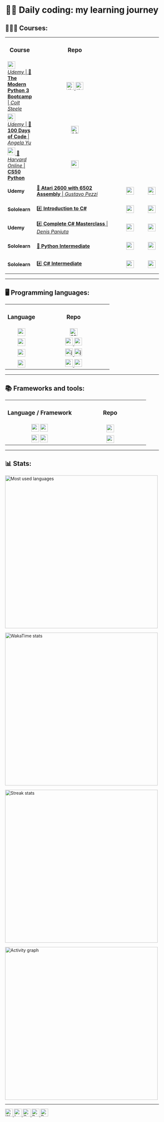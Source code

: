 <h1 align="center">👨‍💻 Daily coding: my learning journey</h1>

<h2>🧑🏻‍🎓 Courses:</h2>
<table>
  <tr>
    <th>
      <h3>
        Course
      </h3>
    </th>
    <th width="220">
      <h3>
        Repo
      </h3>
    </th>
  </tr>
  
  <tr height ="60">
    <td align="left" >
      <a href="https://github.com/fernandoaafonseca/daily-coding/tree/main/courses/course-01-the-modern-python-3-bootcamp/">
      <img src="https://img.shields.io/badge/Python-FFD43B?style=for-the-badge&logo=python" height="25" />
        <i>Udemy</i> | 🐍 <b>The Modern Python 3 Bootcamp</b> | <i>Colt Steele</i>
      </a>
    </td>
    <td align="center" >
      <a href="https://github.com/fernandoaafonseca/daily-coding/tree/main/courses/course-01-the-modern-python-3-bootcamp/challenges">
        <img src="https://img.shields.io/github/directory-file-count/fernandoaafonseca/daily-coding/courses/course-01-the-modern-python-3-bootcamp/challenges?label=Challenges&logo=python&color=%233776AB&type=file" alt="the-modern-python-3-bootcamp/challenges file count" height="25" />
      </a>
      <a href="https://github.com/fernandoaafonseca/daily-coding/tree/main/courses/course-01-the-modern-python-3-bootcamp/exercises">
         <img src="https://img.shields.io/github/directory-file-count/fernandoaafonseca/daily-coding/courses/course-01-the-modern-python-3-bootcamp/exercises?label=Exercises&logo=python&color=%233776AB&type=file" alt="the-modern-python-3-bootcamp/exercises file count" height="25" />
      </a>
    </td>
  </tr>

  <tr height="60">
    <td align="left" >
      <a href="https://github.com/fernandoaafonseca/daily-coding/tree/main/courses/course-02-100-days-of-code">
         <img src="https://img.shields.io/badge/Python-FFD43B?style=for-the-badge&logo=python" height="25" />
         <i>Udemy</i> | 🐍 <b>100 Days of Code</b> | <i>Angela Yu</i>
      </a>
    </td>
    <td align="center" >
      <a href="https://github.com/fernandoaafonseca/daily-coding/tree/main/courses/course-02-100-days-of-code">
        <img src="https://img.shields.io/github/directory-file-count/fernandoaafonseca/daily-coding/courses/course-02-100-days-of-code?label=Exercises&logo=python&color=%233776AB&type=dir" alt="100-days-of-code file count" height="25" />
      </a>
    </td>
  </tr>

  <tr height="60">
    <td align="left" >
      <a href="https://github.com/fernandoaafonseca/daily-coding/tree/main/courses/course-03-cs50p">
        <img src="https://img.shields.io/badge/Python-FFD43B?style=for-the-badge&logo=python" height="25" />
        🐍 <i>Harvard Online</i> | <b>CS50 Python</b>
      </a>
    </td>
    <td align="center" >
      <a href="https://github.com/fernandoaafonseca/daily-coding/tree/main/courses/course-03-cs50p">
        <img src="https://img.shields.io/github/directory-file-count/fernandoaafonseca/daily-coding/courses/course-03-cs50p?label=Problems&logo=python&color=%233776AB&type=file" alt="cs50p file count" height="25" />
      </a>
    </td>
  </tr>

  <tr height="60">
    <td align="left" width="30" >
      <b>
        Udemy
      </b>
    </td>
    <td align="left" width="250" >
      <a href="https://github.com/fernandoaafonseca/daily-coding/tree/main/courses/course-04-atari-2600-programming-with-6502-assembly">
        💾 <b>Atari 2600 with 6502 Assembly</b> | <i>Gustavo Pezzi</i>
      </a>
    </td>
    <td align="center" width="80" >
      <img src="https://img.shields.io/badge/6502 Assembly-821510?style=for-the-badge&logo=gnometerminal&logoColor=%23000000" height="25" />
    </td>
    <td align="center" colspan="2" width="80" >
      <a href="https://github.com/fernandoaafonseca/daily-coding/tree/main/courses/course-04-atari-2600-programming-with-6502-assembly">
        <img src="https://img.shields.io/github/directory-file-count/fernandoaafonseca/daily-coding/courses/course-04-atari-2600-programming-with-6502-assembly?label=Exercises&logo=gnometerminal&color=%23821510&logoColor=%23000000&type=dir" alt="atari-2600-programming-with-6502-assembly file count" height="25" />
      </a>
    </td>
  </tr>

  <tr height="60">
    <td align="left" width="30" >
      <b>
        Sololearn
      </b>
    </td>
    <td align="left" width="250" >
      <a href="https://github.com/fernandoaafonseca/daily-coding/tree/main/courses/course-05-sololearn-introduction-to-c-sharp">
        #️⃣ <b>Introduction to C#</b>
      </a>
    </td>
    <td align="center" width="80" >
      <img src="https://img.shields.io/badge/C%23-280068?style=for-the-badge&logo=dotnet&logoColor=%23A179DC" height="25" />
    </td>
    <td align="center" colspan="2" width="80" >
      <a href="https://github.com/fernandoaafonseca/daily-coding/tree/main/courses/course-05-sololearn-introduction-to-c-sharp">
        <img src="https://img.shields.io/github/directory-file-count/fernandoaafonseca/daily-coding/courses/course-05-sololearn-introduction-to-c-sharp?label=Exercises&logo=dotnet&color=%23A179DC&logoColor=%23A179DC&type=dir" alt="sololearn-introduction-to-c-sharp file count" height="25" />
      </a>
    </td>
  </tr>

  <tr height="60">
    <td align="left" width="30" >
      <b>
        Udemy
      </b>
    </td>
    <td align="left" width="250" >
      <a href="https://github.com/fernandoaafonseca/daily-coding/tree/main/courses/course-06-complete-c-sharp-masterclass">
        #️⃣ <b>Complete C# Masterclass</b> | <i>Denis Panjuta</i>
      </a>
    </td>
    <td align="center" width="80" >
      <img src="https://img.shields.io/badge/C%23-280068?style=for-the-badge&logo=dotnet&logoColor=%23A179DC" height="25" />
    </td>
    <td align="center" colspan="2" width="80" >
      <a href="https://github.com/fernandoaafonseca/daily-coding/tree/main/courses/course-06-complete-c-sharp-masterclass">
        <img src="https://img.shields.io/github/directory-file-count/fernandoaafonseca/daily-coding/courses/course-06-complete-c-sharp-masterclass?label=Exercises&logo=dotnet&color=%23A179DC&logoColor=%23A179DC&type=dir" alt="complete-c-sharp-masterclass file count" height="25" />
      </a>
    </td>
  </tr>

  <tr height="60">
    <td align="left" width="30" >
      <b>
        Sololearn
      </b>
    </td>
    <td align="left" width="250" >
      <a href="https://github.com/fernandoaafonseca/daily-coding/tree/main/courses/course-07-python-intermediate">
        🐍 <b>Python Intermediate</b>
      </a>
    </td>
    <td align="center" width="80" >
      <img src="https://img.shields.io/badge/Python-FFD43B?style=for-the-badge&logo=python" height="25" />
    </td>
    <td align="center" colspan="2" width="80" >
      <a href="https://github.com/fernandoaafonseca/daily-coding/tree/main/courses/course-07-python-intermediate">
        <img src="https://img.shields.io/github/directory-file-count/fernandoaafonseca/daily-coding/courses/course-07-python-intermediate?label=Exercises&logo=python&color=%233776AB&type=file" alt="python-intermediate file count" height="25" />
      </a>
    </td>
  </tr>
  
  <tr height="60">
    <td align="left" width="30" >
      <b>
        Sololearn
      </b>
    </td>
    <td align="left" width="250" >
      <a href="https://github.com/fernandoaafonseca/daily-coding/tree/main/courses/course-08-sololearn-c-sharp-intermediate">
        #️⃣ <b>C# Intermediate</b>
      </a>
    </td>
    <td align="center" width="80" >
      <img src="https://img.shields.io/badge/C%23-280068?style=for-the-badge&logo=dotnet&logoColor=%23A179DC" height="25" />
    </td>
    <td align="center" colspan="2" width="80" >
      <a href="https://github.com/fernandoaafonseca/daily-coding/tree/main/courses/course-08-sololearn-c-sharp-intermediate">
        <img src="https://img.shields.io/github/directory-file-count/fernandoaafonseca/daily-coding/courses/course-08-sololearn-c-sharp-intermediate?label=Exercises&logo=dotnet&color=%23A179DC&logoColor=%23A179DC&type=dir" alt="c-sharp-intermediate file count" height="25" />
      </a>
    </td>
  </tr>
</table>

<!--
...
-->

<hr>

<!--
...
-->

<h2>🖥️ Programming languages:</h2>
<table>
  <tr>
    <th>
      <h3>
        Language
      </h3>
    </th>
    <th width="220">
      <h3>
        Repo
      </h3>
    </th>
  </tr>

  <tr>
    <td align="center">
      <a href="https://github.com/fernandoaafonseca/daily-coding/tree/main/languages/assembly">
        <img src="https://img.shields.io/badge/6502 Assembly-821510?style=for-the-badge&logo=gnometerminal&logoColor=%23000000" height="25" />
      </a>
    </td>
    <td align="center" colspan="2">
      <a href="https://github.com/fernandoaafonseca/daily-coding/tree/main/languages/assembly/6502-assembly-exercises">
        <img src="https://img.shields.io/github/directory-file-count/fernandoaafonseca/daily-coding/languages/assembly/6502-assembly-exercises?label=Exercises&logo=gnometerminal&color=%23821510&logoColor=%23000000&type=dir" alt="6502-assembly-exercises file count" height="25" />
      </a>      
    </td>
  </tr>

  <tr>
    <td align="center">
      <a href="https://github.com/fernandoaafonseca/daily-coding/tree/main/languages/c-sharp">
        <img src="https://img.shields.io/badge/C%23-280068?style=for-the-badge&logo=dotnet&logoColor=%23A179DC" height="25" />
      </a>
    </td>
    <td align="center">
      <a href="https://github.com/fernandoaafonseca/daily-coding/tree/main/languages/c-sharp/c-sharp-challenges">
        <img src="https://img.shields.io/github/directory-file-count/fernandoaafonseca/daily-coding/languages/c-sharp/c-sharp-challenges?label=Challenges&logo=dotnet&color=%23A179DC&logoColor=%23A179DC&type=dir" alt="c-sharp-challenges file count" height="25" />
      </a>
      <a href="https://github.com/fernandoaafonseca/daily-coding/tree/main/languages/c-sharp/c-sharp-exercises">
        <img src="https://img.shields.io/github/directory-file-count/fernandoaafonseca/daily-coding/languages/c-sharp/c-sharp-exercises?label=Exercises&logo=dotnet&color=%23A179DC&logoColor=%23A179DC&type=dir" alt="c-sharp-exercises file count" height="25" />
      </a>
    </td>
  </tr>

  <tr>
    <td align="center">
      <a href="https://github.com/fernandoaafonseca/daily-coding/tree/main/languages/javascript">
        <img src="https://img.shields.io/badge/JavaScript-323330?style=for-the-badge&logo=javascript&logoColor=%23F7DF1E" height="25" />
      </a>
    </td>
    <td align="center">
      <a href="https://github.com/fernandoaafonseca/daily-coding/tree/main/languages/javascript/javascript-challenges">
        <img src="https://img.shields.io/github/directory-file-count/fernandoaafonseca/daily-coding/languages/javascript/javascript-challenges?label=Challenges&logo=javascript&color=%23F7DF1E&type=file" alt="javascript-challenges file count" height="25" />
      </a>
      <a href="https://github.com/fernandoaafonseca/daily-coding/tree/main/languages/javascript/javascript-web-exercises-html-css">
        <img src="https://img.shields.io/github/directory-file-count/fernandoaafonseca/daily-coding/languages/javascript/javascript-web-exercises-html-css?label=Web Exercises&logo=google-chrome&color=%23F7DF1E&logoColor=%23F7DF1E&type=dir" alt="javascript-web-exercises-html-css file count" height="25" />
      </a>
    </td>
  </tr>

  <tr>
    <td align="center">
      <a href="https://github.com/fernandoaafonseca/daily-coding/tree/main/languages/python">
        <img src="https://img.shields.io/badge/Python-FFD43B?style=for-the-badge&logo=python" height="25" />
      </a>
    </td>
    <td align="center">
      <a href="https://github.com/fernandoaafonseca/daily-coding/tree/main/languages/python/python-challenges">
        <img src="https://img.shields.io/github/directory-file-count/fernandoaafonseca/daily-coding/languages/python/python-challenges?label=Challenges&logo=python&color=%233776AB&type=file" alt="python-challenges file count" height="25" />
      </a>
      <a href="https://github.com/fernandoaafonseca/daily-coding/tree/main/languages/python/python-exercises">
        <img src="https://img.shields.io/github/directory-file-count/fernandoaafonseca/daily-coding/languages/python/python-exercises?label=Exercises&logo=python&color=%233776AB&type=dir" alt="python-exercises file count" height="25" />
      </a>
    </td>
  </tr>
</table>

<!--
...
-->

<hr>

<!--
...
-->

<h2>📚 Frameworks and tools:</h2>
<table>
  <tr>
    <th>
      <h3>
        Language / Framework
      </h3>
    </th>
    <th width="220">
      <h3>
        Repo
      </h3>
    </th>
  </tr>

  <tr>
    <td align="center">
      <img src="https://img.shields.io/badge/Python-FFD43B?style=for-the-badge&logo=python" height="25" />
      <img src="https://img.shields.io/badge/Django-FFFFFF?style=for-the-badge&logo=django&logoColor=%23092E20" height="25" />
    </td>
    <td align="center">
      <a href="https://github.com/fernandoaafonseca/daily-coding/tree/main/languages/python/python-web-django">
        <img src="https://img.shields.io/github/directory-file-count/fernandoaafonseca/daily-coding/languages/python/python-web-django?label=Django&logo=django&color=%23092E20&logoColor=%23092E20&type=dir" alt="python-web-django file count" height="25" />
      </a>    
    </td>
  </tr>

  <tr>
    <td align="center">
      <img src="https://img.shields.io/badge/Python-FFD43B?style=for-the-badge&logo=python" height="25" />
      <img src="https://img.shields.io/badge/Qt (PySide6)-000000?style=for-the-badge&logo=qt&logoColor=41CD52" height="25" />
    </td>
    <td align="center">
      <a href="https://github.com/fernandoaafonseca/daily-coding/tree/main/languages/python/python-qt-pyside6">
        <img src="https://img.shields.io/github/directory-file-count/fernandoaafonseca/daily-coding/languages/python/python-qt-pyside6?label=Qt (PySide6)&logo=qt&color=%2341CD52&type=dir" alt="pyside6-qt file count" height="25" />
      </a>
    </td>
  </tr>
</table>

<!--
...
-->

<hr>

<!--
...
-->

<h2 align="left">📊 Stats:</h2>
  <p>
    <img src="https://github-readme-stats.vercel.app/api/top-langs/?username=fernandoaafonseca&hide_border=true&custom_title=Most%20used%20languages&theme=dracula&layout=donut" alt="Most used languages"  width="500" />
  </p>

  <p>
    <a href="https://wakatime.com/@fernandoaafonseca">
      <img src="https://github-readme-stats.vercel.app/api/wakatime?username=fernandoaafonseca&hide_border=true&custom_title=Wakatime%20stats&hide=other&layout=compact&theme=dracula" alt="WakaTime stats" width="500" />
    </a>
  </p>

  <p>
    <img src="https://github-readme-streak-stats.herokuapp.com/?user=fernandoaafonseca&hide_border=true&theme=dracula&date_format=M%20j%5B%2C%20Y%5D" alt="Streak stats" width="500" />
  </p>

  <p>
    <img src="https://github-readme-activity-graph.vercel.app/graph?username=fernandoaafonseca&custom_title=Activity%20graph&color=FE6E97&theme=dracula&bg_color=282B37&area=true&area_color=FFFFFF&hide_border=true&days=14&height=495" alt="Activity graph" width="500" />
  </p>

<!--
...
-->

<!--
<hr>
-->

<!--
...
-->

<!--
<h2>🎓 Certificates:</h2>
  <ul>
    <li>
      <h4>(2021/11)   Udemy - Colt Steele: The Moden Python 3 Bootcamp</h4>
        <a href="https://www.udemy.com/certificate/UC-374fae39-db94-4dec-90bf-8d951022c384/">
          <img src="https://drive.google.com/uc?id=1iC-GT7hhPVkDjYE4su9ZV_ow1y9CWui7" alt="Udemy - Colt Steele: The Moden Python 3 Bootcamp" width="500" />
        </a>
    </li>
    <li>
      <h4>(2021/02) IMD/UFRN: Web Developer</h4>
        <a href="https://drive.google.com/file/d/1BZRSpugEKAniuxxTtIivtH8kmFElHrjo/view?usp=sharing">
          <img src="https://drive.google.com/uc?id=1tWKs_2khKLWCGdopB_1svqUxJpPDltmE" alt="IMD/UFRN: Web Developer" width="500" />
        </a>
    </li>
    <li>
      <h4>(2022/05) IA Expert Academy: Statistics for Data Science and Machine Learning</h4>
        <a href="https://drive.google.com/file/d/1elqPafawb-YsiaqKvmrRq0HOMBXa0nlW/view?usp=sharing">
          <img src="https://drive.google.com/uc?id=1C-PGtoIkp360MJTC3aIOss57mAcjbSGB" alt="IA Expert Academy: Statistics for Data Science and Machine Learning" width="500" />
        </a>
    </li>
    <li>
      <h4>(2023/03) UNESA - B. Tech. in Data Science</h4>
        <a href="https://consultadiploma.estacio.br/diploma/1270.163.c9fc721881f4">
          <img src="https://drive.google.com/uc?id=1nRO6h7tfYYFbAVd4dC9xrM_ALL4C_TQ1" alt="UNESA: Data Science" width="500" />
        </a>
    </li>
    <li>
      <h4>(2021/02) Unhide School: Advanced Photoshop</h4>
        <a href="https://drive.google.com/file/d/1hu8N2hxgpgTmJ5MBcwHJI2Iu-hmn2Dor/view?usp=sharing">
          <img src="https://drive.google.com/uc?id=1t8QYr-bJI2aY7Iwg67nHy08IhTIaVUwr" alt="Unhide School: Advanced Photoshop" width="500" />
        </a>
    </li>
  </ul>
-->

<!--
...
-->

<!--
...
-->

<!--
<h2>🤓 Some other certificates:</h2>
  <table>
    <tr>
      <td>
        <ul>
          <li>
            <h6>(2005-02) SOS Computadores: IT</h6>
              <a href="https://drive.google.com/file/d/159Ariacqz659CaNiYy5jMKmPQqQKUs-E/view?usp=sharing">
                <img src="https://drive.google.com/uc?id=159Ariacqz659CaNiYy5jMKmPQqQKUs-E" alt="SOS Computadores: Computer Assembly and Maintenance, MS-DOS, Windows ME, CorelDraw 9, Adobe PageMaker 7, Microsoft Access 2000, Microsoft Excel 2000, Microsoft PowerPoint 2000, Microsoft Word 2000" height="150" width="200" />
              </a>
          </li>
        </ul>
      </td>
      <td>
        <ul>
          <li>
            <h6>(2020-10) Sololearn: HTML</h6>
              <a href="https://drive.google.com/file/d/1bqtq8mqzGPH5Spxp1VlxAwS0OYRaHVZh/view?usp=sharing">
                <img src="https://drive.google.com/uc?id=1bqtq8mqzGPH5Spxp1VlxAwS0OYRaHVZh" alt="Sololearn: HTML" height="150" width="220" />
              </a>
          </li>
        </ul>
      </td>
    </tr>



    <tr>
      <td>
        <ul>
          <li>
            <h6>(2020-11) Udemy: Photoshop Training</h6>
              <a href="https://www.udemy.com/certificate/UC-5762dfc4-abdc-497c-84c2-d1bc3205c845">
                <img src="https://drive.google.com/uc?id=1yRwAjGqT3Yw-32grEfuq0OFi10tnTpMS" alt="Udemy - Cristian Doru Barin: Ultimate Photoshop Training" height="150" width="200" />
              </a>
          </li>
        </ul>
      </td>
      <td>
        <ul>
          <li>
            <h6>(2021-11) IAEA: AI Recommendation Systems</h6>
              <a href="https://drive.google.com/file/d/1h6DaZnLb_uOX91luMakP1XoxB0qHWWER/view?usp=sharing">
                <img src="https://drive.google.com/uc?id=1h6DaZnLb_uOX91luMakP1XoxB0qHWWER" alt="IA Expert Academy: Recommendation Systems in Python" height="150" width="200" />
              </a>
          </li>
        </ul>
      </td>
    </tr>



    <tr>
      <td>
        <ul>
          <li>
            <h6>(2022-06) Kaggle: Data Visualization</h6>
              <a href="https://drive.google.com/file/d/1LLWUT0T-Gu3XoQROvn_Cat-iJplLLsYT/view?usp=sharing">
                <img src="https://drive.google.com/uc?id=1LLWUT0T-Gu3XoQROvn_Cat-iJplLLsYT" alt="Kaggle: Data Visualization" height="150" width="250" />
              </a>
          </li>
        </ul>
      </td>
      <td>
        <ul>
          <li>
            <h6>(2022-07) IAEA: ML and DS with Python</h6>
              <a href="https://drive.google.com/file/d/1zaWEpu25nU3cfrvSJonbVRAf6W_FRFOk/view?usp=sharing">
                <img src="https://drive.google.com/uc?id=1zaWEpu25nU3cfrvSJonbVRAf6W_FRFOk" alt="IA Expert Academy: Machine Learning and Data Science with Python from A to Z" height="150" width="200" />
              </a>
          </li>
        </ul>
      </td>
    </tr>



    <tr>
      <td>
        <ul>
          <li>
            <h6>(2023-06) HackerRank: Python (Basic)</h6>
              <a href="https://drive.google.com/file/d/1JV_M2HqlU68AGigXEd61__4qEpQuNmUW/view?usp=sharing">
                <img src="https://drive.google.com/uc?id=1JV_M2HqlU68AGigXEd61__4qEpQuNmUW" alt="HackerRank: Python (Basic)" height="150" width="200" />
              </a>
          </li>
        </ul>
      </td>
      <td>
        <ul>
          <li>
            <h6>(2023-06) Sololearn: Introduction to JavaScript</h6>
              <a href="https://drive.google.com/file/d/1uY-0yeJedxx6cIPoIdj2c4_-Lmiv_l7O/view?usp=sharing">
                <img src="https://drive.google.com/uc?id=1uY-0yeJedxx6cIPoIdj2c4_-Lmiv_l7O" alt="Sololearn: Introduction to JavaScript" height="150" width="220" />
              </a>
          </li>
        </ul>
      </td>
    </tr>



    <tr>
      <td>
        <ul>
          <li>
            <h6>(2023-06) Sololearn: Introduction to Python</h6>
              <a href="https://drive.google.com/file/d/1Y4Mj1viXR1d5w_bsQtmUbdMgnS7nR_vj/view?usp=sharing">
                <img src="https://drive.google.com/uc?id=1Y4Mj1viXR1d5w_bsQtmUbdMgnS7nR_vj" alt="Sololearn: Introduction to Python" height="150" width="220" />
              </a>
          </li>
        </ul>
      </td>
    </tr>
  </table>
-->

<!--
...
-->

<!--
<hr>
-->

<!--
...
-->

<!--
<h2>
  <img src="https://cdn-icons-png.flaticon.com/512/323/323329.png" width="15" height="15" alt="United Kingdom" /> English (EN-US)
</h2>

  <p>This repository acts as a <i>record</i> of my <i>learning journey</i> and contains <i>small applications</i> that I create (almost) everyday as part of my studies to enhance my knowledge in <i>computer science</i>.</p>

  <p>It is a space where I can <i>track my own progress</i>, <i>experiment with creative ideas</i>, and constantly <i>challenge myself</i> in the pursuit of mastering the technologies I study.</p>

  <p>Here I store:
    <ul>
      <li>
        <i>challenges</i> in <b><i>Python</i></b> and <b><i>JavaScript</i></b> that I find on books or online, on websites like <a href="https://www.codewars.com/users/fernandoaafonseca/"><b>Codewars</b></a>, <a href="https://www.hackerrank.com/fernando_aaf/"><b>HackerRank</b></a>, <a href="https://leetcode.com/fernandoaafonseca/"><b>LeetCode</b></a>, among others;
      </li>
      <li>
        <i>resolution of tutorials</i> from <a href="https://www.freecodecamp.org/fernandoaafonseca"><b>freeCodeCamp</b></a>, <a href="https://www.udemy.com/user/fernando-afonso-alvim-fonseca/"><b>Udemy</b></a>, or from <a href="https://www.youtube.com/"><b>YouTube</b></a> (always avoiding to follow them step-by-step and constantly trying to add my own ideas and challenge myself);
      </li>
      <li>
        my progress in studying <i>frameworks</i>, <i>libraries</i> and <i>tools</i>, such as <b><i>Bootstrap</i></b>, <b><i>Django 4</i></b>, <b><i>PySide6 (Qt for Python)</i></b> and <b><i>Selenium</i></b>.
      </li>
    </ul>
  </p>
-->

<!--
...
-->

<!--
<h2>
  <img src="https://cdn-icons-png.flaticon.com/512/197/197386.png" width="15" height="15" alt="Brazil" /> Português (PT-BR)
</h2>

  <p>Este repositório serve como um <i>histórico</i> da minha <i>jornada de aprendizado</i> e contém <i>pequenas aplicações</i> que eu crio (quase) diariamente como parte dos meus estudos para aprimorar meus conhecimentos em <i>ciência da computação</i>.</p>

  <p>É um espaço onde posso <i>acompanhar meu próprio progresso</i>, <i>experimentar ideias criativas</i> e <i>desafiar-me</i> constantemente na busca pelo domínio das tecnologias que estudo.</p>

  <p>Aqui, eu armazeno:
    <ul>
      <li><i>desafios</i> de <b><i>Python</i></b> e <b><i>JavaScript</i></b> que encontro online, em sites como <a href="https://www.codewars.com/users/fernandoaafonseca/"><b>Codewars</b></a>, <a href="https://www.hackerrank.com/fernando_aaf/"><b>HackerRank</b></a>, <a href="https://leetcode.com/fernandoaafonseca/"><b>LeetCode</b></a>, dentre outros;
      </li>
      <li>
        <i>resolução de tutoriais</i> de cursos do <a href="https://www.freecodecamp.org/fernandoaafonseca"><b>freeCodeCamp</b></a>, <a href="https://www.udemy.com/user/fernando-afonso-alvim-fonseca/"><b>Udemy</b></a> ou que encontro no <a href="https://www.youtube.com/"><b>YouTube</b></a> (evitando seguir o passo a passo e constantemente tentando adicionar minhas próprias ideias e me auto-desafiar);
      </li>
      <li>minha evolução nos estudos de <i>frameworks</i>, <i>bibliotecas</i> e <i>ferramentas</i> como <b><i>Bootstrap</i></b>, </b><b><i>Django 4</i></b>, <b><i>PySide6 (Qt for Python)</i></b> e <b><i>Selenium</i>.
      </li>
    </ul>
  </p>
-->

<!--
...
-->

<hr>

<!--
...
-->

<p>
  <a href="https://wakatime.com/badge/github/fernandoaafonseca/daily-coding">
    <img src="https://wakatime.com/badge/github/fernandoaafonseca/daily-coding.svg" alt="Wakatime: Total time coding" height="25" >
  </a>

  <a href="https://github.com/fernandoaafonseca/daily-coding/commits/main">
    <img src="https://img.shields.io/github/last-commit/fernandoaafonseca/daily-coding" alt="Last commit" height="25" />
  </a>

  <a href="https://github.com/fernandoaafonseca/daily-coding/">
    <img src="https://img.shields.io/github/languages/code-size/fernandoaafonseca/daily-coding" alt="Code size" height="25" />
  </a>

  <a href="https://github.com/fernandoaafonseca/daily-coding/">
    <img src="https://img.shields.io/github/repo-size/fernandoaafonseca/daily-coding" alt="Repo size" height="25" />
  </a>

  <a href="https://github.com/fernandoaafonseca/daily-coding/blob/main/LICENSE">
    <img src="https://img.shields.io/github/license/fernandoaafonseca/daily-coding" alt="Repo license" height="25" />
  </a>
</p>
